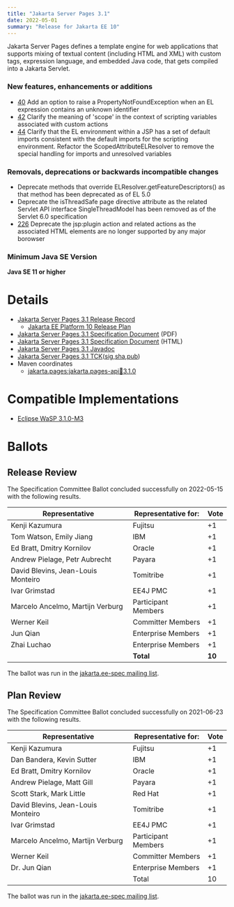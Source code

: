 ```yaml
---
title: "Jakarta Server Pages 3.1"
date: 2022-05-01
summary: "Release for Jakarta EE 10"
---
```

Jakarta Server Pages defines a template engine for web applications that supports mixing of textual content
(including HTML and XML) with custom tags, expression language, and embedded Java code, that gets compiled
into a Jakarta Servlet.

### New features, enhancements or additions
<!-- List here -->
* [40](https://github.com/eclipse-ee4j/jsp-api/issues/40) Add an option to raise a PropertyNotFoundException
when an EL expression contains an unknown identifier
* [42](https://github.com/eclipse-ee4j/jsp-api/issues/42) Clarify the meaning of 'scope' in the context of
scripting variables associated with custom actions
* [44](https://github.com/eclipse-ee4j/jsp-api/issues/44) Clarify that the EL environment within a JSP has a
set of default imports consistent with the default imports for the scripting environment. Refactor
the ScopedAttributeELResolver to remove the special handling for imports and unresolved
variables

### Removals, deprecations or backwards incompatible changes
<!-- List here -->
* Deprecate methods that override ELResolver.getFeatureDescriptors() as that method has been
deprecated as of EL 5.0
* Deprecate the isThreadSafe page directive attribute as the related Servlet API interface
SingleThreadModel has been removed as of the Servlet 6.0 specification
* [226](https://github.com/eclipse-ee4j/jsp-api/issues/226) Deprecate the jsp:plugin action and related
actions as the associated HTML elements are no longer supported by any major borowser
 
### Minimum Java SE Version
<!-- Specify the minimum required Java SE version for this specification -->
**Java SE 11 or higher**

# Details

* [Jakarta Server Pages 3.1 Release Record](https://projects.eclipse.org/projects/ee4j.jsp/releases/3.1.0)
  * [Jakarta EE Platform 10 Release Plan](https://jakartaee.github.io/platform/jakartaee10/JakartaEE10ReleasePlan)
* [Jakarta Server Pages 3.1 Specification Document](./jakarta-server-pages-spec-3.1.pdf) (PDF)
* [Jakarta Server Pages 3.1 Specification Document](./jakarta-server-pages-spec-3.1.html) (HTML)
* [Jakarta Server Pages 3.1 Javadoc](./apidocs)
* [Jakarta Server Pages 3.1 TCK](https://download.eclipse.org/jakartaee/pages/3.1/jakarta-pages-tck-3.1.0.zip)([sig](https://download.eclipse.org/jakartaee/pages/3.1/jakarta-pages-tck-3.1.0.zip.sig),[sha](https://download.eclipse.org/jakartaee/pages/3.1/jakarta-pages-tck-3.1.0.zip.sha256),[pub](https://jakarta.ee/specifications/jakartaee-spec-committee.pub))
* Maven coordinates
  * [jakarta.pages:jakarta.pages-api:jar:3.1.0](https://search.maven.org/artifact/jakarta.servlet.jsp/jakarta.servlet.jsp-api/3.1.0/jar)

# Compatible Implementations

* [Eclipse WaSP 3.1.0-M3](https://github.com/eclipse-ee4j/wasp)

# Ballots

## Release Review

The Specification Committee Ballot concluded successfully on 2022-05-15 with the following results.

| Representative                                 | Representative for: | Vote    |
|------------------------------------------------|---------------------|---------|
| Kenji Kazumura                                 | Fujitsu             |    +1   |
| Tom Watson, Emily Jiang                        | IBM                 |    +1   |
| Ed Bratt, Dmitry Kornilov                      | Oracle              |    +1   |
| Andrew Pielage, Petr Aubrecht                  | Payara              |    +1   |
| David Blevins, Jean-Louis Monteiro             | Tomitribe           |    +1   |
| Ivar Grimstad                                  | EE4J PMC            |    +1   |
| Marcelo Ancelmo, Martijn Verburg               | Participant Members |    +1   |
| Werner Keil                                    | Committer Members   |    +1   |
| Jun Qian                                       | Enterprise Members  |    +1   |
| Zhai Luchao                                    | Enterprise Members  |    +1   |
|                                                | **Total**           |  **10** |

The ballot was run in the [jakarta.ee-spec mailing list](https://www.eclipse.org/lists/jakarta.ee-spec/msg02456.html).


## Plan Review

The Specification Committee Ballot concluded successfully on 2021-06-23 with the following results.

| Representative                                 | Representative for: | Vote |
|------------------------------------------------|---------------------|------|
| Kenji Kazumura                                 | Fujitsu             |  +1  |
| Dan Bandera, Kevin Sutter                      | IBM                 |  +1  |
| Ed Bratt, Dmitry Kornilov                      | Oracle              |  +1  |
| Andrew Pielage, Matt Gill                      | Payara              |  +1  |
| Scott Stark, Mark Little                       | Red Hat             |  +1  |
| David Blevins, Jean-Louis Monteiro             | Tomitribe           |  +1  |
| Ivar Grimstad                                  | EE4J PMC            |  +1  |
| Marcelo Ancelmo, Martijn Verburg               | Participant Members |  +1  |
| Werner Keil                                    | Committer Members   |  +1  |
| Dr. Jun Qian                                   | Enterprise Members  |  +1  |
|                                                | Total               |  10  |

The ballot was run in the [jakarta.ee-spec mailing list](https://www.eclipse.org/lists/jakarta.ee-spec/msg01876.html).
